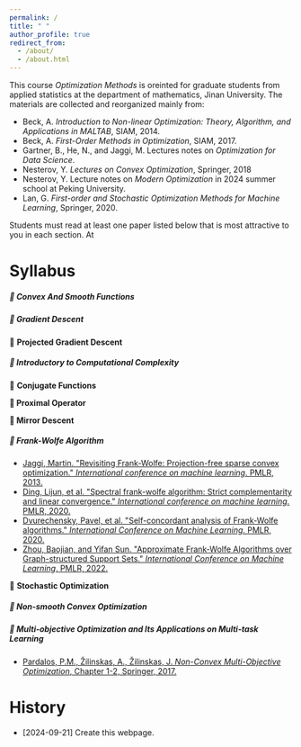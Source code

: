 ```yaml
---
permalink: /
title: " "
author_profile: true
redirect_from: 
  - /about/
  - /about.html
---
```

This course *Optimization Methods* is oreinted for graduate students from applied statistics at the department of mathematics, Jinan University. The materials are collected and reorganized mainly from:

* Beck, A. *Introduction to Non-linear Optimization: Theory, Algorithm, and Applications in MALTAB*, SIAM, 2014.
* Beck, A. *First-Order Methods in Optimization*, SIAM,  2017.
* Gartner, B., He, N., and Jaggi, M. Lectures notes on *Optimization for Data Science*.
* Nesterov, Y. *Lectures on Convex Optimization*, Springer, 2018
* Nesterov, Y. Lecture notes on *Modern Optimization* in 2024 summer school at Peking University.
* Lan, G. *First-order and Stochastic Optimization Methods for Machine Learning*, Springer, 2020.

Students must read at least one paper listed below that is most attractive to you in each section. At 

Syllabus
======
##### 🚩 Convex And Smooth Functions

##### 🚩 Gradient Descent

🚩 **Projected Gradient Descent**

##### 🚩 Introductory to Computational Complexity

🚩 **Conjugate Functions**

**🚩 Proximal Operator**

**🚩 Mirror Descent**

##### 🚩 Frank-Wolfe Algorithm

* [Jaggi, Martin. "Revisiting Frank-Wolfe: Projection-free sparse convex optimization." *International conference on machine learning*. PMLR, 2013.](http://proceedings.mlr.press/v28/jaggi13.pdf)
* [Ding, Lijun, et al. "Spectral frank-wolfe algorithm: Strict complementarity and linear convergence." *International conference on machine learning*. PMLR, 2020.](http://proceedings.mlr.press/v119/ding20a/ding20a.pdf)
* [Dvurechensky, Pavel, et al. "Self-concordant analysis of Frank-Wolfe algorithms." *International Conference on Machine Learning*. PMLR, 2020.](http://proceedings.mlr.press/v119/dvurechensky20a/dvurechensky20a.pdf)
* [Zhou, Baojian, and Yifan Sun. "Approximate Frank-Wolfe Algorithms over Graph-structured Support Sets." *International Conference on Machine Learning*. PMLR, 2022.](https://proceedings.mlr.press/v162/zhou22i/zhou22i.pdf)

🚩 **Stochastic Optimization**

##### 🚩 Non-smooth Convex Optimization

##### 🚩 Multi-objective Optimization and Its Applications on Multi-task Learning

* [Pardalos, P.M.,  Žilinskas, A.,  Žilinskas, J.  *Non-Convex Multi-Objective Optimization*, Chapter 1-2, Springer, 2017.](https://link.springer.com/book/10.1007/978-3-319-61007-8) 

History
======
* [2024-09-21] Create this webpage.

  
